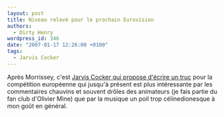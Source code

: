 ```yaml
---
layout: post
title: Niveau relevé pour le prochain Eurovision
authors:
  - Dirty Henry
wordpress_id: 346
date: "2007-01-17 12:26:00 +0100"
tags:
  - Jarvis Cocker
---
```


Après Morrissey, c'est
[Jarvis Cocker qui propose d'écrire un truc](http://www.nme.com/news/25881) pour
la compétition européenne qui jusqu'à présent est plus intéressante par les
commentaires chauvins et souvent drôles des animateurs (je fais partie du fan
club d'Olivier Mine) que par la musique un poil trop célinedionesque à mon goût
en général.
